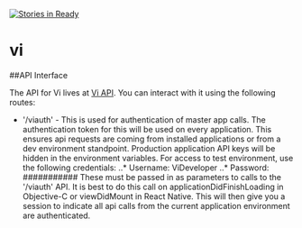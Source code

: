[![Stories in Ready](https://badge.waffle.io/brawnyelectron/vi.png?label=ready&title=Ready)](https://waffle.io/brawnyelectron/vi)
# vi

##API Interface

The API for Vi lives at [Vi API](http://viapi.io). You can interact with it using the following routes:

* '/viauth' - This is used for authentication of master app calls. The authentication token for this will be used on every application. This ensures api requests are coming from installed applications or from a dev environment standpoint. Production application API keys will be hidden in the environment variables. For access to test environment, use the following credentials:
..* Username: ViDeveloper
..* Password: ###########
These must be passed in as parameters to calls to the '/viauth' API. It is best to do this call on applicationDidFinishLoading in Objective-C or viewDidMount in React Native. This will then give you a session to indicate all api calls from the current application environment are authenticated.
